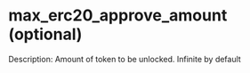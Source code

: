 # max_erc20_approve_amount (optional)

Description: Amount of token to be unlocked. Infinite by default